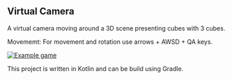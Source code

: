 ## Virtual Camera

A virtual camera moving around a 3D scene presenting cubes with 3 cubes.

Movememt: For movement and rotation use arrows + AWSD + QA keys. 

[![Example
game](https://youtu.be/W8M-NGjWKUU)](http://img.youtube.com/vi/X-ffV0w5l9Y/0.jpg
"Watch a demo here")

This project is written in Kotlin and can be build using Gradle.
